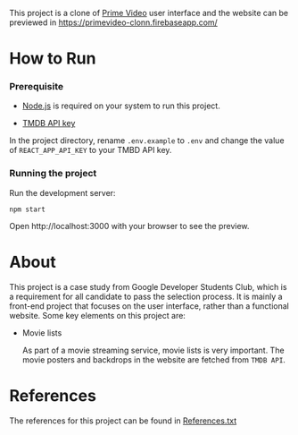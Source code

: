 
This project is a clone of [Prime Video](primevideo.com) user interface and the website can be previewed in https://primevideo-clonn.firebaseapp.com/


# How to Run
### Prerequisite

- [Node.js](https://nodejs.org/en/) is required on your system to run this project.

- [TMDB API key](https://www.themoviedb.org/settings/api)

In the project directory, rename `.env.example` to `.env` and change the value of `REACT_APP_API_KEY` to your TMBD API key.

### Running the project

Run the development server:
```
npm start
```

Open http://localhost:3000 with your browser to see the preview.

# About

This project is a case study from Google Developer Students Club, which is a requirement for all candidate to pass the selection process. It is mainly a front-end project that focuses on the user interface, rather than a functional website. Some key elements on this project are:

- Movie lists

    As part of a movie streaming service, movie lists is very important. The movie posters and backdrops in the website are fetched from `TMDB API`.

# References

The references for this project can be found in [References.txt](Refereces.txt)